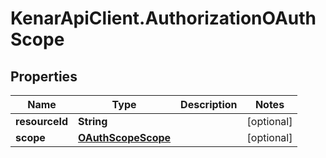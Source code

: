 # KenarApiClient.AuthorizationOAuthScope

## Properties

Name | Type | Description | Notes
------------ | ------------- | ------------- | -------------
**resourceId** | **String** |  | [optional] 
**scope** | [**OAuthScopeScope**](OAuthScopeScope.md) |  | [optional] 


